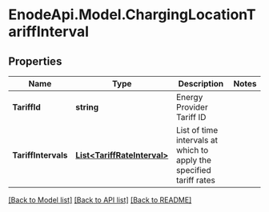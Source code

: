 # EnodeApi.Model.ChargingLocationTariffInterval

## Properties

Name | Type | Description | Notes
------------ | ------------- | ------------- | -------------
**TariffId** | **string** | Energy Provider Tariff ID | 
**TariffIntervals** | [**List&lt;TariffRateInterval&gt;**](TariffRateInterval.md) | List of time intervals at which to apply the specified tariff rates | 

[[Back to Model list]](../README.md#documentation-for-models) [[Back to API list]](../README.md#documentation-for-api-endpoints) [[Back to README]](../README.md)

